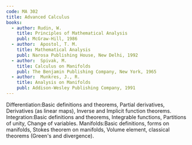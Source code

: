 ```yaml
---
code: MA 302
title: Advanced Calculus
books:
  - author: Rudin, W.
    title: Principles of Mathematical Analysis
    publ: McGraw-Hill, 1986
  - author:  Apostol, T. M.
    title: Mathematical Analysis
    publ: Narosa Publishing House, New Delhi, 1992
  - author:  Spivak, M.
    title: Calculus on Manifolds
    publ: The Benjamin Publishing Company, New York, 1965
  - author:  Munkres, J., R.
    title: Analysis on Manifolds
    publ: Addison-Wesley Publishing Company, 1991
---
```


Differentiation:Basic definitions and theorems, Partial derivatives,
Derivatives (as linear maps), Inverse and Implicit function theorems.
Integration:Basic definitions and theorems, Integrable functions, Partitions of
unity, Change of variables.
Manifolds:Basic definitions, forms on manifolds, Stokes theorem on manifolds,
Volume element, classical theorems (Green's and divergence).
